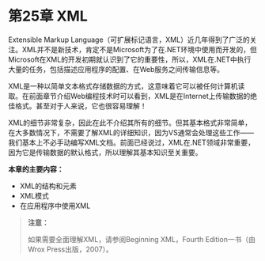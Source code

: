 # 第25章 XML

Extensible Markup Language（可扩展标记语言，XML）近几年得到了广泛的关注。XML并不是新技术，肯定不是Microsoft为了在.NET环境中使用而开发的，但Microsoft在XML的开发初期就认识到了它的重要性，所以，XML在.NET中执行大量的任务，包括描述应用程序的配置、在Web服务之间传输信息等。

XML是一种以简单文本格式存储数据的方式，这意味着它可以被任何计算机读取。在前面章节介绍Web编程技术时可以看到，XML是在Internet上传输数据的绝佳格式。甚至对于人来说，它也很容易理解！

XML的细节非常复杂，因此在此不介绍其所有的细节。但其基本格式非常简单，在大多数情况下，不需要了解XML的详细知识，因为VS通常会处理这些工作——我们基本上不必手动编写XML文档。前面已经说过，XML在.NET领域非常重要，因为它是传输数据的默认格式，所以理解其基本知识至关重要。

**本章的主要内容：**

* XML的结构和元素
* XML模式
* 在应用程序中使用XML

> **注意：**
> 
> 如果需要全面理解XML，请参阅Beginning XML，Fourth Edition一书（由Wrox Press出版，2007）。

